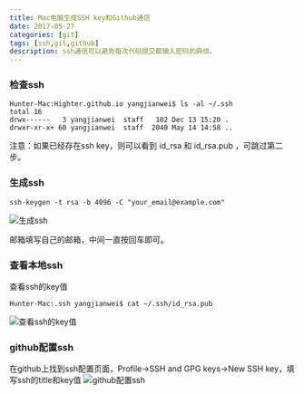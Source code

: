 ```yaml
---
title: Mac电脑生成SSH key和Github通信
date: 2017-05-27
categories: [git]
tags: [ssh,git,github]
description: ssh通信可以避免每次代码提交都输入密码的麻烦。
---
```


### 检查ssh 
```shell
Hunter-Mac:Highter.github.io yangjianwei$ ls -al ~/.ssh
total 16
drwx------   3 yangjianwei  staff   102 Dec 13 15:20 .
drwxr-xr-x+ 60 yangjianwei  staff  2040 May 14 14:58 ..
```
注意：如果已经存在ssh key，则可以看到 id_rsa 和 id_rsa.pub ，可跳过第二步。 

### 生成ssh
```shell
ssh-keygen -t rsa -b 4096 -C "your_email@example.com"
```
![生成ssh](https://static.oschina.net/uploads/img/201705/14222123_EPEp.png "生成ssh")

邮箱填写自己的邮箱，中间一直按回车即可。

### 查看本地ssh

查看ssh的key值

```shell
Hunter-Mac:.ssh yangjianwei$ cat ~/.ssh/id_rsa.pub
```
![查看ssh的key值](https://static.oschina.net/uploads/img/201705/14222554_GvKv.png "查看ssh的key值")

### github配置ssh 

在github上找到ssh配置页面，Profile->SSH and GPG keys->New SSH key，填写ssh的title和key值 
![github配置ssh](https://static.oschina.net/uploads/img/201705/14222919_0SDk.png "github配置ssh")